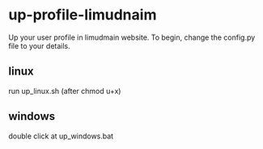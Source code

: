 # up-profile-limudnaim
Up your user profile in limudmain website.
To begin, change the config.py file to your details.

## linux 
run up_linux.sh (after chmod u+x)

## windows 
double click at up_windows.bat
